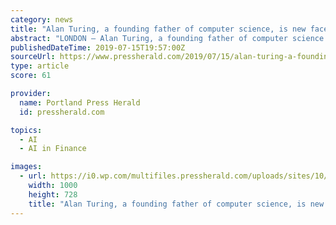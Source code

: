 ```yaml
---
category: news
title: "Alan Turing, a founding father of computer science, is new face of British 50-pound bank note"
abstract: "LONDON — Alan Turing, a founding father of computer science and artificial intelligence, was revealed Monday as the face of Britain’s new 50-pound bank note. Turing was also famed as a World War II codebreaker whose work was widely credited with ..."
publishedDateTime: 2019-07-15T19:57:00Z
sourceUrl: https://www.pressherald.com/2019/07/15/alan-turing-a-founding-father-of-computer-science-revealed-as-new-face-of-british-50-pound-note/
type: article
score: 61

provider:
  name: Portland Press Herald
  id: pressherald.com

topics:
  - AI
  - AI in Finance

images:
  - url: https://i0.wp.com/multifiles.pressherald.com/uploads/sites/10/2019/07/Britain_Alan_Turin_17248.jpg?fit=1000%2C728&#038;ssl=1
    width: 1000
    height: 728
    title: "Alan Turing, a founding father of computer science, is new face of British 50-pound bank note"
---
```

